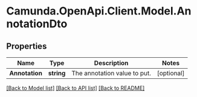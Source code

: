 # Camunda.OpenApi.Client.Model.AnnotationDto

## Properties

Name | Type | Description | Notes
------------ | ------------- | ------------- | -------------
**Annotation** | **string** | The annotation value to put. | [optional] 

[[Back to Model list]](../README.md#documentation-for-models) [[Back to API list]](../README.md#documentation-for-api-endpoints) [[Back to README]](../README.md)

